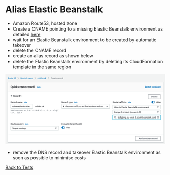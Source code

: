 # Alias Elastic Beanstalk
* Amazon Route53, hosted zone
* Create a CNAME pointing to a missing Elastic Beanstalk environment as detailed [here](cname-eb.md)
* wait for an Elastic Beanstalk environment to be created by automatic takeover
* delete the CNAME record
* create an alias record as shown below
* delete the Elastic Beanstalk environment by deleting its CloudFormation template in the same region

![Alt text](images/alias-eb.png?raw=true "Example DNS record")

* remove the DNS record and takeover Elastic Beanstalk environment as soon as possible to minimise costs

[Back to Tests](..\tests.md)
